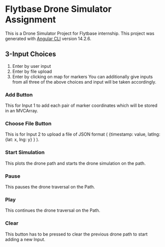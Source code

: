# Flytbase Drone Simulator Assignment

This is a Drone Simulator Project for Flytbase internship.
This project was generated with [Angular CLI](https://github.com/angular/angular-cli) version 14.2.6.

## 3-Input Choices 

1. Enter by user input
2. Enter by file upload
3. Enter by clicking on map for markers
You can additionally give inputs from all three of the above choices and input will be taken accordingly.



### Add Button

This for Input 1 to add each pair of marker coordinates which will be stored in an MVCArray.


### Choose File Button

This is for Input 2 to upload a file of JSON format ( {timestamp: value, latlng: {lat: x, lng: y} } ).


### Start Simulation

This plots the drone path and starts the drone simulation on the path.


### Pause

This pauses the drone traversal on the Path.


### Play

This continues the drone traversal on the Path.


### Clear

This button has to be pressed to clear the previous drone path to start adding a new Input.
